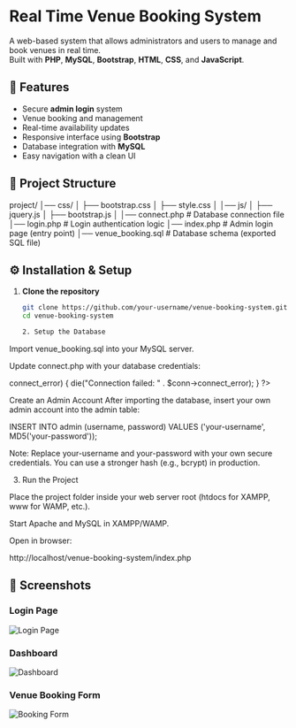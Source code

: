 # Real Time Venue Booking System

A web-based system that allows administrators and users to manage and book venues in real time.  
Built with **PHP**, **MySQL**, **Bootstrap**, **HTML**, **CSS**, and **JavaScript**.

## 🚀 Features
- Secure **admin login** system
- Venue booking and management
- Real-time availability updates
- Responsive interface using **Bootstrap**
- Database integration with **MySQL**
- Easy navigation with a clean UI


## 📂 Project Structure
project/ │── css/ │   ├── bootstrap.css │   ├── style.css │ │── js/ │   ├── jquery.js │   ├── bootstrap.js │ │── connect.php          # Database connection file │── login.php            # Login authentication logic │── index.php            # Admin login page (entry point) │── venue_booking.sql    # Database schema (exported SQL file)

## ⚙️ Installation & Setup
1. **Clone the repository**
   ```bash
   git clone https://github.com/your-username/venue-booking-system.git
   cd venue-booking-system

   2. Setup the Database

Import venue_booking.sql into your MySQL server.

Update connect.php with your database credentials:

<?php
$conn = new mysqli("localhost", "root", "", "venue_booking");
if ($conn->connect_error) {
    die("Connection failed: " . $conn->connect_error);
}
?>
Create an Admin Account After importing the database, insert your own admin account into the admin table:

INSERT INTO admin (username, password) 
VALUES ('your-username', MD5('your-password'));

Note: Replace your-username and your-password with your own secure credentials.
You can use a stronger hash (e.g., bcrypt) in production.



3. Run the Project

Place the project folder inside your web server root (htdocs for XAMPP, www for WAMP, etc.).

Start Apache and MySQL in XAMPP/WAMP.

Open in browser:

http://localhost/venue-booking-system/index.php
## 📸 Screenshots

### Login Page
![Login Page](screenshots/login.png)

### Dashboard
![Dashboard](screenshots/dashboard.png)

### Venue Booking Form
![Booking Form](screenshots/booking.png)





